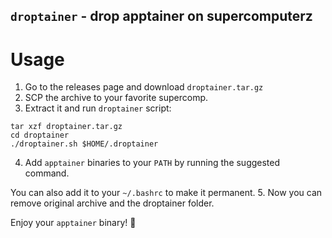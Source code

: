 ## `droptainer` - drop apptainer on supercomputerz

# Usage
1. Go to the releases page and download `droptainer.tar.gz`
2. SCP the archive to your favorite supercomp.
3. Extract it and run `droptainer` script:

```shell
tar xzf droptainer.tar.gz
cd droptainer
./droptainer.sh $HOME/.droptainer
```

4. Add `apptainer` binaries to your `PATH` by running the suggested command.

You can also add it to your `~/.bashrc` to make it permanent.
5. Now you can remove original archive and the droptainer folder.

Enjoy your `apptainer` binary! 💫
